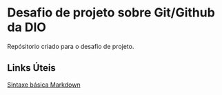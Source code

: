 # Desafio de projeto sobre Git/Github da DIO
Repósitorio criado para o desafio de projeto.

## Links Úteis
[Sintaxe básica Markdown](https://www.markdownguide.org/basic-syntax/)
